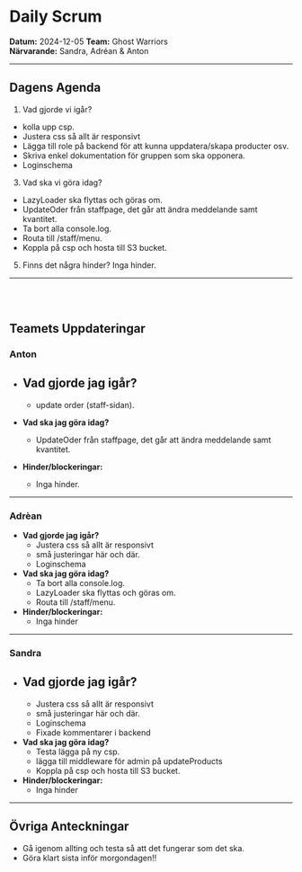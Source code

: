 # Daily Scrum

**Datum:** 2024-12-05
**Team:** Ghost Warriors  
**Närvarande:** Sandra, Adréan & Anton

---

## Dagens Agenda

1. Vad gjorde vi igår?

- kolla upp csp.
- Justera css så allt är responsivt
- Lägga till role på backend för att kunna uppdatera/skapa producter osv.
- Skriva enkel dokumentation för gruppen som ska opponera.
- Loginschema

3. Vad ska vi göra idag?

- LazyLoader ska flyttas och göras om.
- UpdateOder från staffpage, det går att ändra meddelande samt kvantitet.
- Ta bort alla console.log.
- Routa till /staff/menu.
- Koppla på csp och hosta till S3 bucket.

5. Finns det några hinder?
   Inga hinder.

---

<br>
<br>

## Teamets Uppdateringar

### Anton

- ## **Vad gjorde jag igår?**

  - update order (staff-sidan).

- **Vad ska jag göra idag?**

  - UpdateOder från staffpage, det går att ändra meddelande samt kvantitet.

- **Hinder/blockeringar:**
  - Inga hinder.

---

### Adrèan

- **Vad gjorde jag igår?**
  - Justera css så allt är responsivt
  - små justeringar här och där.
  - Loginschema
- **Vad ska jag göra idag?**
  - Ta bort alla console.log.
  - LazyLoader ska flyttas och göras om.
  - Routa till /staff/menu.
- **Hinder/blockeringar:**
  - Inga hinder

---

### Sandra

- ## **Vad gjorde jag igår?**
  - Justera css så allt är responsivt
  - små justeringar här och där.
  - Loginschema
  - Fixade kommentarer i backend
- **Vad ska jag göra idag?**
  - Testa lägga på ny csp.
  - lägga till middleware för admin på updateProducts
  - Koppla på csp och hosta till S3 bucket.
- **Hinder/blockeringar:**
  - Inga hinder

---

## Övriga Anteckningar

- Gå igenom allting och testa så att det fungerar som det ska.
- Göra klart sista inför morgondagen!!
